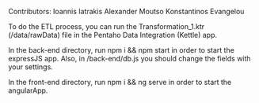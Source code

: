 Contributors:
      Ioannis Iatrakis
      Alexander Moutso
      Konstantinos Evangelou


To do the ETL process, you can run the Transformation_1.ktr (/data/rawData) file in the Pentaho Data Integration (Kettle) app. 

In the back-end directory, run npm i && npm start in order to start the expressJS app.
Also, in /back-end/db.js you should change the fields with your settings.  


In the front-end directory, run npm i && ng serve in order to start the angularApp.  
